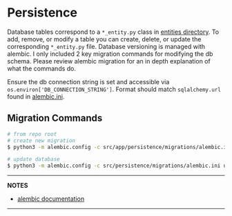 # Persistence
Database tables correspond to a `*_entity.py` class in [entities directory](./entities). To add, remove, or modify a table you can create, delete, or update the corresponding `*_entity.py` file. Database versioning is managed with alembic. I only included 2 key migration commands for modifying the db schema. Please review alembic migration for an in depth explanation of what the commands do.

Ensure the db connection string is set and accessible via `os.environ['DB_CONNECTION_STRING']`. Format should match `sqlalchemy.url` found in [alembic.ini](./migrations/alembic.ini).
## Migration Commands

```bash
# from repo root
# create new migration
$ python3 -m alembic.config -c src/app/persistence/migrations/alembic.ini revision --autogenerate -m "comment for revision"

# update database
$ python3 -m alembic.config -c src/persistence/migrations/alembic.ini upgrade head

```

---
**NOTES**

- [alembic documentation](https://alembic.sqlalchemy.org/en/latest/)

---